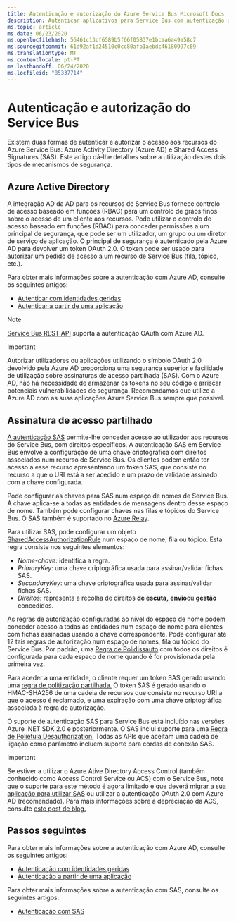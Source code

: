 ```yaml
---
title: Autenticação e autorização do Azure Service Bus Microsoft Docs
description: Autenticar aplicativos para Service Bus com autenticação de assinatura de acesso partilhado (SAS).
ms.topic: article
ms.date: 06/23/2020
ms.openlocfilehash: 56461c13cf6589b5f66f05837e1bcaa6a49a58c7
ms.sourcegitcommit: 61d92af1d24510c0cc80afb1aebdc46180997c69
ms.translationtype: MT
ms.contentlocale: pt-PT
ms.lasthandoff: 06/24/2020
ms.locfileid: "85337714"
---
```

# <a name="service-bus-authentication-and-authorization"></a>Autenticação e autorização do Service Bus
Existem duas formas de autenticar e autorizar o acesso aos recursos do Azure Service Bus: Azure Activity Directory (Azure AD) e Shared Access Signatures (SAS). Este artigo dá-lhe detalhes sobre a utilização destes dois tipos de mecanismos de segurança. 

## <a name="azure-active-directory"></a>Azure Active Directory
A integração AD da AD para os recursos de Service Bus fornece controlo de acesso baseado em funções (RBAC) para um controlo de grãos finos sobre o acesso de um cliente aos recursos. Pode utilizar o controlo de acesso baseado em funções (RBAC) para conceder permissões a um principal de segurança, que pode ser um utilizador, um grupo ou um diretor de serviço de aplicação. O principal de segurança é autenticado pela Azure AD para devolver um token OAuth 2.0. O token pode ser usado para autorizar um pedido de acesso a um recurso de Service Bus (fila, tópico, etc.).

Para obter mais informações sobre a autenticação com Azure AD, consulte os seguintes artigos:

- [Autenticar com identidades geridas](service-bus-managed-service-identity.md)
- [Autenticar a partir de uma aplicação](authenticate-application.md)

> [!NOTE]
> [Service Bus REST API](/rest/api/servicebus/) suporta a autenticação OAuth com Azure AD.

> [!IMPORTANT]
> Autorizar utilizadores ou aplicações utilizando o símbolo OAuth 2.0 devolvido pela Azure AD proporciona uma segurança superior e facilidade de utilização sobre assinaturas de acesso partilhada (SAS). Com o Azure AD, não há necessidade de armazenar os tokens no seu código e arriscar potenciais vulnerabilidades de segurança. Recomendamos que utilize a Azure AD com as suas aplicações Azure Service Bus sempre que possível. 

## <a name="shared-access-signature"></a>Assinatura de acesso partilhado
[A autenticação SAS](service-bus-sas.md) permite-lhe conceder acesso ao utilizador aos recursos do Service Bus, com direitos específicos. A autenticação SAS em Service Bus envolve a configuração de uma chave criptográfica com direitos associados num recurso de Service Bus. Os clientes podem então ter acesso a esse recurso apresentando um token SAS, que consiste no recurso a que o URI está a ser acedido e um prazo de validade assinado com a chave configurada.

Pode configurar as chaves para SAS num espaço de nomes de Service Bus. A chave aplica-se a todas as entidades de mensagens dentro desse espaço de nome. Também pode configurar chaves nas filas e tópicos do Service Bus. O SAS também é suportado no [Azure Relay](../service-bus-relay/relay-authentication-and-authorization.md).

Para utilizar SAS, pode configurar um objeto [SharedAccessAuthorizationRule](/dotnet/api/microsoft.servicebus.messaging.sharedaccessauthorizationrule) num espaço de nome, fila ou tópico. Esta regra consiste nos seguintes elementos:

* *Nome-chave*: identifica a regra.
* *PrimaryKey*: uma chave criptográfica usada para assinar/validar fichas SAS.
* *SecondaryKey*: uma chave criptográfica usada para assinar/validar fichas SAS.
* *Direitos*: representa a recolha de direitos **de escuta,** **envio**ou **gestão** concedidos.

As regras de autorização configuradas ao nível do espaço de nome podem conceder acesso a todas as entidades num espaço de nome para clientes com fichas assinadas usando a chave correspondente. Pode configurar até 12 tais regras de autorização num espaço de nomes, fila ou tópico do Service Bus. Por padrão, uma [Regra de Polidissauto](/dotnet/api/microsoft.servicebus.messaging.sharedaccessauthorizationrule) com todos os direitos é configurada para cada espaço de nome quando é for provisionada pela primeira vez.

Para aceder a uma entidade, o cliente requer um token SAS gerado usando uma [regra de politização partilhada.](/dotnet/api/microsoft.servicebus.messaging.sharedaccessauthorizationrule) O token SAS é gerado usando o HMAC-SHA256 de uma cadeia de recursos que consiste no recurso URI a que o acesso é reclamado, e uma expiração com uma chave criptográfica associada à regra de autorização.

O suporte de autenticação SAS para Service Bus está incluído nas versões Azure .NET SDK 2.0 e posteriormente. O SAS inclui suporte para uma [Regra de Poliétula Desauthorization.](/dotnet/api/microsoft.servicebus.messaging.sharedaccessauthorizationrule) Todas as APIs que aceitam uma cadeia de ligação como parâmetro incluem suporte para cordas de conexão SAS.

> [!IMPORTANT]
> Se estiver a utilizar o Azure Ative Directory Access Control (também conhecido como Access Control Service ou ACS) com o Service Bus, note que o suporte para este método é agora limitado e que deverá [migrar a sua aplicação para utilizar SAS](service-bus-migrate-acs-sas.md) ou utilizar a autenticação OAuth 2.0 com Azure AD (recomendado). Para mais informações sobre a depreciação da ACS, consulte [este post de blog.](https://blogs.msdn.microsoft.com/servicebus/2017/06/01/upcoming-changes-to-acs-enabled-namespaces/)

## <a name="next-steps"></a>Passos seguintes
Para obter mais informações sobre a autenticação com Azure AD, consulte os seguintes artigos:

- [Autenticação com identidades geridas](service-bus-managed-service-identity.md)
- [Autenticação a partir de uma aplicação](authenticate-application.md)

Para obter mais informações sobre a autenticação com SAS, consulte os seguintes artigos:

- [Autenticação com SAS](service-bus-sas.md)
